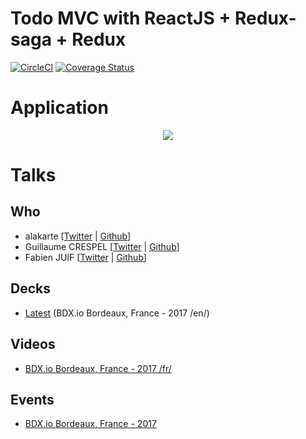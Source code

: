 # Todo MVC with ReactJS + Redux-saga + Redux
[![CircleCI](https://circleci.com/gh/alakarteio/todomvc.svg?style=svg)](https://circleci.com/gh/alakarteio/todomvc) [![Coverage Status](https://coveralls.io/repos/github/alakarteio/todomvc/badge.svg?branch=master)](https://coveralls.io/github/alakarteio/todomvc?branch=master)

# Application
<p align="center">
  <a href="https://alakarteio.github.io/todomvc/" target="_blank">
    <img src="https://image.noelshack.com/fichiers/2017/44/7/1509875726-todo.png" />
  </a>
</p>

# Talks
## Who
 - alakarte [[Twitter](https://twitter.com/alakarteio) | [Github](https://github.com/alakarteio)]
 - Guillaume CRESPEL [[Twitter](https://twitter.com/guillaumcrespel) | [Github](https://github.com/guillaumecrespel)]
 - Fabien JUIF [[Twitter](https://twitter.com/fabienjuif) | [Github](https://github.com/fabienjuif)]

## Decks
 - [Latest](https://docs.google.com/presentation/d/1q1Mq-hMF5ZCJ3XMMMhMuhujO2HJp7Z4InKlXZfFMh6o/edit?usp=sharing) (BDX.io Bordeaux, France - 2017 /en/)

## Videos
 - [BDX.io Bordeaux, France - 2017 /fr/](https://www.youtube.com/watch?v=SHrSdNzQcXM&index=19&list=PLUJzERpatfsW5PbUcMAIOIqfCoqS7K1F1)

## Events
 - [BDX.io Bordeaux, France - 2017](https://www.bdx.io/#/)
